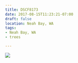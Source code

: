 ```yaml
---
title: DSCF8173
date: 2017-08-15T11:23:21-07:00
draft: false
location: Neah Bay, WA
tags:
- Neah Bay, WA
- trees

---
```

![](https://d17enza3bfujl8.cloudfront.net/DSCF8173.jpg)
